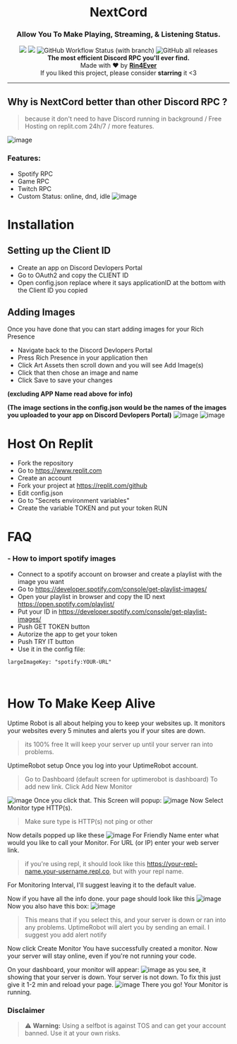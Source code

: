 <h1 align="center">NextCord</h1>
<h3 align="center">Allow You To Make Playing, Streaming, & Listening Status.</h3>

<p align="center">
  <a href="https://github.com/rinxyzz/NextCord/"><img src="https://img.shields.io/github/last-commit/rinxyzz/SelfBot?style=flat" /></a>
  <a href="https://github.com/rinxyzz/NextCord/"><img src="https://visitor-badge.laobi.icu/badge?page_id=Mewzax.Discord-Selfbot-RPC" /></a>
  <img alt="GitHub Workflow Status (with branch)" src="https://img.shields.io/github/actions/workflow/status/rinxyzz/NextCord/codeql.yml?branch=main">
  <img alt="GitHub all releases" src="https://img.shields.io/github/downloads/rinxyzz/NextCord/total?style=social">
 
  <br>
  <b>The most efficient Discord RPC you'll ever find.</b><br>
  Made with ❤ by <b><a href="https://rin4ever.xyz">Rin4Ever</a></b>
  <br>
  If you liked this project, please consider <b>starring</b> it <3
</p>

---

 ## Why is NextCord better than other Discord RPC ?

> because it don't need to have Discord running in background / Free Hosting on replit.com 24h/7 / more features.

![image](https://media.discordapp.net/attachments/1068223147955998740/1068750623006281758/Screenshot_20230128_112636.png?width=240&height=468)


### Features:

- Spotify RPC
- Game RPC
- Twitch RPC
- Custom Status: online, dnd, idle
![image](https://cdn.discordapp.com/attachments/1068223147955998740/1068750809422119042/Screenshot_20230128_112215.png)

# Installation
## Setting up the Client ID
- Create an app on Discord Devlopers Portal
- Go to OAuth2 and copy the CLIENT ID
- Open config.json replace where it says applicationID at the bottom with the Client ID you copied
## Adding Images
Once you have done that you can start adding images for your Rich Presence

- Navigate back to the Discord Devlopers Portal
- Press Rich Presence in your application then
- Click Art Assets then scroll down and you will see Add Image(s)
- Click that then chose an image and name
- Click Save to save your changes

**(excluding APP Name read above for info)**

**(The image sections in the config.json would be the names of the images you uploaded to your app on Discord Devlopers Portal)**
![image](https://camo.githubusercontent.com/d73bb456ba14d7d58bccfaa272e05aa4bc3cb1f7da2a7f92b6533b4d6e3d7f49/68747470733a2f2f6d656469612e646973636f72646170702e6e65742f6174746163686d656e74732f3738393030373035363234343833343330342f3833353033353631323534353135353130322f6669782e706e67)
![image](https://camo.githubusercontent.com/fd9e63ce894342f9bcf4b3d5aed498ecee0574cc92968f2213717e3b87988a8c/68747470733a2f2f6d656469612e646973636f72646170702e6e65742f6174746163686d656e74732f3732393838383937363331353631333332372f3833353033363831333737363132353937322f646f6e652e706e67)

# Host On Replit
- Fork the repository
- Go to https://www.replit.com
- Create an account
- Fork your project at https://replit.com/github
- Edit config.json
- Go to "Secrets environment variables"
- Create the variable TOKEN and put your token
RUN

# FAQ 
### - How to import spotify images 
- Connect to a spotify account on browser and create a playlist with the image you want
- Go to https://developer.spotify.com/console/get-playlist-images/
- Open your playlist in browser and copy the ID next https://open.spotify.com/playlist/
- Put your ID in https://developer.spotify.com/console/get-playlist-images/
- Push GET TOKEN button
- Autorize the app to get your token
- Push TRY IT button
- Use it in the config file:
```
largeImageKey: "spotify:YOUR-URL"
```

<br />

# How To Make Keep Alive
Uptime Robot is all about helping you to keep your websites up. It monitors your websites every 5 minutes and alerts you if your sites are down.
> its 100% free It will keep your server up until your server ran into problems.

UptimeRobot setup Once you log into your UptimeRobot account.
> Go to Dashboard (default screen for uptimerobot is dashboard) To add new link. Click Add New Monitor

![image](https://camo.githubusercontent.com/c09d7680c8ee97d9c84d6b66d45bbb47a6f9125236a0acb98ef64f035a4935d7/68747470733a2f2f73746f726167652e676f6f676c65617069732e636f6d2f7265706c69742f696d616765732f313534333730303435373935325f62303034663032623166636335633465626266643964643461633665373261332e706e)
Once you click that. This Screen will popup:
![image](https://camo.githubusercontent.com/b49e3cd4eb7d9706cb48c11f5e91d87a5ab83a78b848df8825588c2b301d8484/68747470733a2f2f73746f726167652e676f6f676c65617069732e636f6d2f7265706c69742f696d616765732f313534333730303539313630395f36333732656333326632306133623965363938633664313730363536303865642e706e)
Now Select Monitor type HTTP(s).
> Make sure type is HTTP(s) not ping or other

Now details popped up like these
![image](https://camo.githubusercontent.com/02b46d97454f8b5e42c7b569182cb98133ef8e86ef6d2213293429f86ddc7d9c/68747470733a2f2f73746f726167652e676f6f676c65617069732e636f6d2f7265706c69742f696d616765732f313534333730303631343230395f63616233636661313230346235663530303364646634383038666131363664372e706e)
For Friendly Name enter what would you like to call your Monitor. For URL (or IP) enter your web server link.

> if you're using repl, it should look like this https://your-repl-name.your-username.repl.co, but with your repl name.

For Monitoring Interval, I'll suggest leaving it to the default value.

Now if you have all the info done. your page should look like this
![image](https://camo.githubusercontent.com/d42c1f1ae2291856612dff223109121ada4c834889ffd57f933a9e2493b2784b/68747470733a2f2f73746f726167652e676f6f676c65617069732e636f6d2f7265706c69742f696d616765732f313534333730303633383837315f61373131656132366231363331306335323637396439633334366432313232312e706e)
Now you also have this box:
![image](https://camo.githubusercontent.com/df78c63596c4b4909ac6298685896c92ad9c1af9232ab668cd3c639b921c98f8/68747470733a2f2f73746f726167652e676f6f676c65617069732e636f6d2f7265706c69742f696d616765732f313534333730303738393533335f63653436396131323539636533376266613135663430663035633232393131632e706e)
> This means that if you select this, and your server is down or ran into any problems. UptimeRobot will alert you by sending an email. I suggest you add alert notify

Now click Create Monitor You have successfully created a monitor. Now your server will stay online, even if you're not running your code.

On your dashboard, your monitor will appear:
![image](https://camo.githubusercontent.com/546e6fb18cdda7d40b2ce888a9e9f97f154addb948c6452438d159383ab513c7/68747470733a2f2f73746f726167652e676f6f676c65617069732e636f6d2f7265706c69742f696d616765732f313534333730303730373039315f38633631313461636561666634343865643337613238303239646138643363312e706e)
as you see, it showing that your server is down. Your server is not down. To fix this just give it 1-2 min and reload your page.
![image](https://camo.githubusercontent.com/3309ea7f87a91e03f8cd66a8b9e0f9f41a65afcecd8f4343087a3e604b254ecd/68747470733a2f2f73746f726167652e676f6f676c65617069732e636f6d2f7265706c69742f696d616765732f313534333730303732343335365f63353635376236646338333730366662343637363061386666386434616362372e706e)
There you go! Your Monitor is running.
### Disclaimer

> :warning: **Warning:** Using a selfbot is against TOS and can get your account banned. Use it at your own risks.

